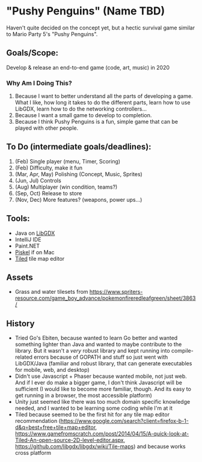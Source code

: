 # "Pushy Penguins" (Name TBD)

Haven't quite decided on the concept yet, but a hectic survival game similar to Mario Party 5's 
"Pushy Penguins".

## Goals/Scope:
Develop & release an end-to-end game (code, art, music) in 2020
### Why Am I Doing This?
1. Because I want to better understand all the parts of developing a game. What I like, how long it 
takes to do the different parts, learn how to use LibGDX, learn how to do the networking controllers...
2. Because I want a small game to develop to completion.
3. Because I think Pushy Penguins is a fun, simple game that can be played with other people.

## To Do (intermediate goals/deadlines):
1. (Feb) Single player (menu, Timer, Scoring)
2. (Feb) Difficulty, make it fun
3. (Mar, Apr, May) Polishing (Concept, Music, Sprites)
4. (Jun, Jul) Controls
5. (Aug) Multiplayer (win condition, teams?)
6. (Sep, Oct) Release to store
7. (Nov, Dec) More features? (weapons, power ups...)

## Tools:
- Java on [LibGDX](https://github.com/libgdx/libgdx/wiki)
- IntelliJ IDE
- Paint.NET
- [Piskel](https://www.piskelapp.com/user/5469409993293824) if on Mac
- [Tiled](https://www.mapeditor.org/) tile map editor

## Assets
- Grass and water tilesets from 
https://www.spriters-resource.com/game_boy_advance/pokemonfireredleafgreen/sheet/3863/

## History
- Tried Go's Ebiten, because wanted to learn Go better and wanted something lighter than Java and 
wanted to maybe contribute to the library. But it wasn't a _very_ robust library and kept running 
into compile-related errors because of GOPATH and stuff so just went with LibGDX/Java (familiar and 
robust library, that can generate executables for mobile, web, and desktop)
- Didn't use Javascript + Phaser because wanted mobile, not just web. And if I ever do make a bigger 
game, I don't think Javascript will be sufficient (I would like to become more familiar, though. And 
its easy to get running in a browser, the most accessible platform)
- Unity just seemed like there was too much domain specific knowledge needed, and I wanted to be 
learning some coding while I'm at it
- Tiled because seemed to be the first hit for any tile map editor recommendation 
(https://www.google.com/search?client=firefox-b-1-d&q=best+free+tile+map+editor, 
https://www.gamefromscratch.com/post/2014/04/15/A-quick-look-at-Tiled-An-open-source-2D-level-editor.aspx, 
https://github.com/libgdx/libgdx/wiki/Tile-maps) and because works cross platform
